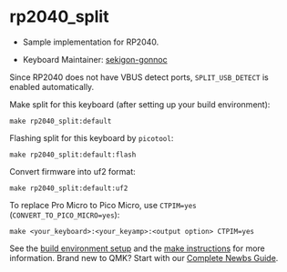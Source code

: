 # rp2040_split

* Sample implementation for RP2040.

* Keyboard Maintainer: [sekigon-gonnoc](https://github.com/sekigon-gonnoc)

Since RP2040 does not have VBUS detect ports, `SPLIT_USB_DETECT` is enabled automatically.

Make split for this keyboard (after setting up your build environment):

    make rp2040_split:default

Flashing split for this keyboard by `picotool`:

    make rp2040_split:default:flash

Convert firmware into uf2 format:

    make rp2040_split:default:uf2

To replace Pro Micro to Pico Micro, use `CTPIM=yes` (`CONVERT_TO_PICO_MICRO=yes`):

    make <your_keyboard>:<your_keyamp>:<output option> CTPIM=yes


See the [build environment setup](https://docs.qmk.fm/#/getting_started_build_tools) and the [make instructions](https://docs.qmk.fm/#/getting_started_make_guide) for more information. Brand new to QMK? Start with our [Complete Newbs Guide](https://docs.qmk.fm/#/newbs).
